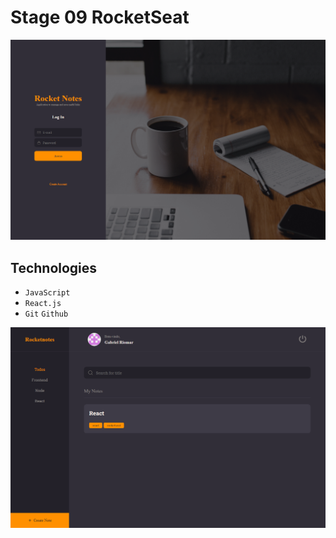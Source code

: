 # Stage 09 RocketSeat

![preview](./.github/login.png)

## Technologies

- `JavaScript`
- `React.js`
- `Git` `Github`

![preview](./.github/home.png)
